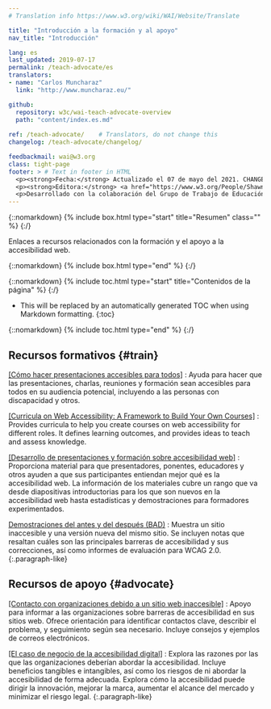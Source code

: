 ```yaml
---
# Translation info https://www.w3.org/wiki/WAI/Website/Translate

title: "Introducción a la formación y al apoyo"
nav_title: "Introducción"

lang: es
last_updated: 2019-07-17
permalink: /teach-advocate/es
translators: 
- name: "Carlos Muncharaz"
  link: "http://www.muncharaz.eu/"

github:
  repository: w3c/wai-teach-advocate-overview
  path: "content/index.es.md"
  
ref: /teach-advocate/    # Translators, do not change this
changelog: /teach-advocate/changelog/

feedbackmail: wai@w3.org
class: tight-page
footer: > # Text in footer in HTML
  <p><strong>Fecha:</strong> Actualizado el 07 de mayo del 2021. CHANGELOG.</p>
  <p><strong>Editora:</strong> <a href="https://www.w3.org/People/Shawn/">Shawn Lawton Henry</a>.</p>
  <p>Desarrollado con la colaboración del Grupo de Trabajo de Educación y Difusión (<a href="http://www.w3.org/WAI/EO/">EOWG</a>).</p>
---
```


{::nomarkdown}
{% include box.html type="start" title="Resumen" class="" %}
{:/}

Enlaces a recursos relacionados con la formación y el apoyo a la accesibilidad web.

{::nomarkdown}
{% include box.html type="end" %}
{:/}

{::nomarkdown}
{% include toc.html type="start" title="Contenidos de la página" %}
{:/}

- This will be replaced by an automatically generated TOC when using Markdown formatting.
{:toc}

{::nomarkdown}
{% include toc.html type="end" %}
{:/}

## Recursos formativos {#train}

[[Cómo hacer presentaciones accesibles para todos]](/teach-advocate/accessible-presentations/)
: Ayuda para hacer que las presentaciones, charlas, reuniones y formación sean accesibles para todos en su audiencia potencial, incluyendo a las personas con discapacidad y otros.

[[Curricula on Web Accessibility: A Framework to Build Your Own Courses]](/curricula/)
: Provides curricula to help you create courses on web accessibility for different roles. It defines learning outcomes, and provides ideas to teach and assess knowledge.

[[Desarrollo de presentaciones y formación sobre accesibilidad web]](/teach-advocate/accessibility-training/)
: Proporciona material para que presentadores, ponentes, educadores y otros ayuden a que sus participantes entiendan mejor qué es la accesibilidad web. La información de los materiales cubre un rango que va desde diapositivas introductorias para los que son nuevos en la accesibilidad web hasta estadísticas y demostraciones para formadores experimentados.
 
[Demostraciones del antes y del después (BAD)](https://www.w3.org/WAI/demos/bad/)
: Muestra un sitio inaccesible y una versión nueva del mismo sitio. Se incluyen notas que resaltan cuáles son las principales barreras de accesibilidad y sus correcciones, así como informes de evaluación para WCAG 2.0.
{:.paragraph-like}

## Recursos de apoyo {#advocate}

[[Contacto con organizaciones debido a un sitio web inaccesible]](/teach-advocate/contact-inaccessible-websites/)
: Apoyo para informar a las organizaciones sobre barreras de accesibilidad en sus sitios web. Ofrece orientación para identificar contactos clave, describir el problema, y seguimiento según sea necesario. Incluye consejos y ejemplos de correos electrónicos.

[[El caso de negocio de la accesibilidad digital]](/business-case/)
: Explora las razones por las que las organizaciones deberían abordar la accesibilidad. Incluye beneficios tangibles e intangibles, así como los riesgos de ni abordar la accesibilidad de forma adecuada. Explora cómo la accesibilidad puede dirigir la innovación, mejorar la marca, aumentar el alcance del mercado y minimizar el riesgo legal.
{:.paragraph-like}
